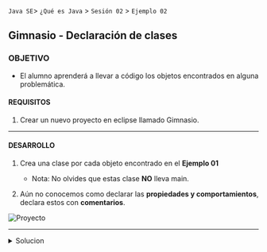 
`Java SE`> `¿Qué es Java` > `Sesión 02` > `Ejemplo 02`	

## Gimnasio - Declaración de clases

### OBJETIVO

- El alumno aprenderá a llevar a código los objetos encontrados en alguna problemática.

#### REQUISITOS

1. Crear un nuevo proyecto en eclipse llamado Gimnasio.

<hr>

#### DESARROLLO

1. Crea una clase por cada objeto encontrado en el <b>Ejemplo 01</b>
   - Nota: No olvides que estas clase <b>NO</b> lleva main.
   
2. Aún no conocemos como declarar las <b>propiedades y comportamientos</b>, declara estos con <b>comentarios</b>.

![Proyecto](https://user-images.githubusercontent.com/56565204/67219812-42344a80-f3ee-11e9-8722-f8d6a4065a97.png)

<hr>

<details>
	<summary>Solucion</summary>
	<p> 1. Crear un nuevo proyecto llamado <b>Gimnasio.</b> </p>
	<p> 2. Crear una clase por cada objeto encontrado en el ejemplo anterior </p>
	<p> Solución - clases declaradas: <b>Actividad & Socio</b> </p>
</details>
